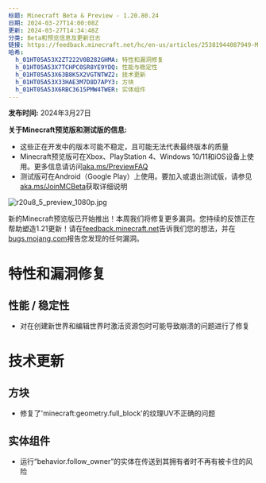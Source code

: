 ```yaml
---
标题: Minecraft Beta & Preview - 1.20.80.24
日期: 2024-03-27T14:00:08Z
更新: 2024-03-27T14:34:48Z
分类: Beta和预览信息及更新日志
链接: https://feedback.minecraft.net/hc/en-us/articles/25381944087949-Minecraft-Beta-Preview-1-20-80-24
哈希:
  h_01HT05A53X2ZT222V0B282GHMA: 特性和漏洞修复
  h_01HT05A53X7TCHPC0SR8YE9YDQ: 性能与稳定性
  h_01HT05A53X63B8K5X2VGTNTWZ2: 技术更新
  h_01HT05A53X33HAE3M7D8D7APY3: 方块
  h_01HT05A53X6RBC3615PMW4TWER: 实体组件
---
```


**发布时间:** 2024年3月27日

**关于Minecraft预览版和测试版的信息:**

- 这些正在开发中的版本可能不稳定，且可能无法代表最终版本的质量
- Minecraft预览版可在Xbox、PlayStation 4、Windows 10/11和iOS设备上使用。更多信息请访问[aka.ms/PreviewFAQ](https://aka.ms/PreviewFAQ)
- 测试版可在Android（Google Play）上使用。要加入或退出测试版，请参见[aka.ms/JoinMCBeta](https://aka.ms/JoinMCBeta)获取详细说明

![r20u8_5_preview_1080p.jpg](https://feedback.minecraft.net/hc/article_attachments/25383324081037)

新的Minecraft预览版已开始推出！本周我们将修复更多漏洞。您持续的反馈正在帮助塑造1.21更新！请在[feedback.minecraft.net](https://feedback.minecraft.net/)告诉我们您的想法，并在[bugs.mojang.com](https://bugs.mojang.com/)报告您发现的任何漏洞。

# 特性和漏洞修复

## 性能 / 稳定性

- 对在创建新世界和编辑世界时激活资源包时可能导致崩溃的问题进行了修复

# 技术更新

## 方块

- 修复了'minecraft:geometry.full_block'的纹理UV不正确的问题

## 实体组件

- 运行“behavior.follow_owner”的实体在传送到其拥有者时不再有被卡住的风险